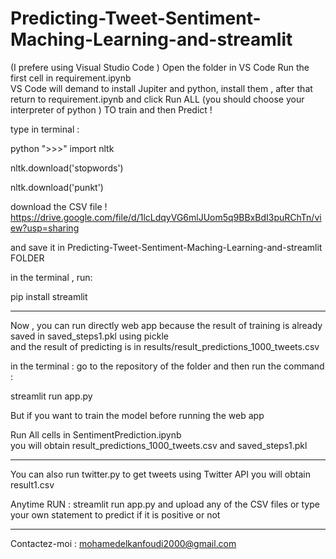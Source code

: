 # Predicting-Tweet-Sentiment-Maching-Learning-and-streamlit
(I prefere using Visual Studio Code )
 Open the folder in VS Code
 Run the first cell   in  requirement.ipynb  
VS Code will demand to install Jupiter and python, install them  ,  after that return to requirement.ipynb  and click Run ALL (you should choose your interpreter of python )
TO train and then Predict !

type in terminal  : 

python
">>>"
import nltk 

nltk.download('stopwords')

nltk.download('punkt')




download
the CSV file  !
https://drive.google.com/file/d/1lcLdqyVG6mlJUom5q9BBxBdI3puRChTn/view?usp=sharing 

and save it in  Predicting-Tweet-Sentiment-Maching-Learning-and-streamlit FOLDER

in the terminal , run:

pip install streamlit

______________________________________________________________
Now , you can run directly web app  because the result of training is already saved in saved_steps1.pkl   using pickle  
and the result of predicting is in results/result_predictions_1000_tweets.csv

in the terminal : 
go to the repository of the folder
and then run the command :

streamlit run app.py

But if you want to train the model before running the web app

Run All cells  in SentimentPrediction.ipynb   
you will obtain result_predictions_1000_tweets.csv and  saved_steps1.pkl
_________________________________________________________________________________

You can also run twitter.py to get tweets  using Twitter API 
you will obtain result1.csv 

Anytime RUN :
streamlit run app.py
and upload any of the CSV files
or type your own statement to predict if it is positive or not
_________________________________________________________________________________

Contactez-moi : mohamedelkanfoudi2000@gmail.com

